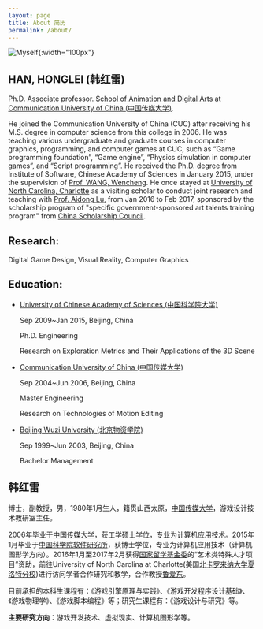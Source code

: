 ```yaml
---
layout: page
title: About 简历
permalink: /about/
---
```

![Myself]({{site.url}}/Images/Me.jpg){:width="100px"}

## HAN, HONGLEI (韩红雷) 

Ph.D. Associate professor. [School of Animation and Digital Arts](http://animation.cuc.edu.cn) at [Communication University of China (中国传媒大学)](http://en.cuc.edu.cn/).

He joined the Communication University of China (CUC) after receiving his M.S. degree in computer science from this college in 2006. He was teaching various undergraduate and graduate courses in computer graphics, programming, and computer games at CUC, such as “Game programming foundation”, “Game engine”, “Physics simulation in computer games”, and “Script programming”. He received the Ph.D. degree from Institute of Software, Chinese Academy of Sciences in January 2015, under the supervision of [Prof. WANG, Wencheng](http://lcs.ios.ac.cn/~whn/). He once stayed at [University of North Carolina, Charlotte](http://www.uncc.edu) as a visiting scholar to conduct joint research and teaching with [Prof. Aidong Lu](http://www.webpages.uncc.edu/alu1/), from Jan 2016 to Feb 2017, sponsored by the scholarship program of "specific government-sponsored art talents training program" from [China Scholarship Council](http://www.csc.edu.cn).

## Research: 

Digital Game Design, Visual Reality, Computer Graphics

## Education:

- [University of Chinese Academy of Sciences (中国科学院大学)](http://www.gucas.ac.cn/)

	Sep 2009~Jan 2015, Beijing, China

	Ph.D. Engineering
	
	Research on Exploration Metrics and Their Applications of the 3D Scene

- [Communication University of China (中国传媒大学)](http://www.cuc.edu.cn/)

	Sep 2004~Jun 2006, Beijing, China
	
	Master Engineering
	
	Research on Technologies of Motion Editing

- [Beijing Wuzi University (北京物资学院)](http://www.bwu.edu.cn/)

	Sep 1999~Jun 2003, Beijing, China

	Bachelor Management	

## 韩红雷

博士，副教授，男，1980年1月生人，籍贯山西太原，[中国传媒大学](http://www.cuc.edu.cn/)，游戏设计技术教研室主任。

2006年毕业于[中国传媒大学](http://www.cuc.edu.cn/)，获工学硕士学位，专业为计算机应用技术。2015年1月毕业于[中国科学院软件研究所](http://www.is.cas.cn)，获博士学位，专业为计算机应用技术（计算机图形学方向）。2016年1月至2017年2月获得[国家留学基金委](http://www.csc.edu.cn)的“艺术类特殊人才项目”资助，前往University of North Carolina at Charlotte(美国[北卡罗来纳大学夏洛特分校](http://www.uncc.edu))进行访问学者合作研究和教学，合作教授[鲁爱东](http://www.webpages.uncc.edu/alu1/)。

目前承担的本科生课程有：《游戏引擎原理与实践》、《游戏开发程序设计基础》、《游戏物理学》、《游戏脚本编程》等；研究生课程有：《游戏设计与研究》等。

**主要研究方向**：游戏开发技术、虚拟现实、计算机图形学等。
